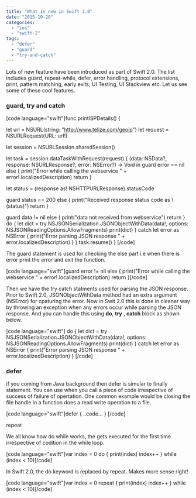 ```yaml
---
title: "What is new in Swift 2.0"
date: "2015-10-20"
categories: 
  - "ios"
  - "swift-2"
tags: 
  - "defer"
  - "guard"
  - "try-and-catch"
---
```


Lots of new feature have been introduced as part of Swift 2.0. The list includes guard, repeat-while, defer, error handling, protocol extensions, print, pattern matching, early exits, UI Testing, UI Stackview etc. Let us see some of these cool features.

### guard, try and catch

\[code language="swift"\]func printISPDetails() {

let url = NSURL(string: "http://www.telize.com/geoip") let request = NSURLRequest(URL: url!)

let session = NSURLSession.sharedSession()

let task = session.dataTaskWithRequest(request) { (data: NSData?, response: NSURLResponse?, error: NSError?) -> Void in guard error == nil else { print("Error while calling the webservice " + error!.localizedDescription) return }

let status = (response as! NSHTTPURLResponse).statusCode

guard status == 200 else { print("Received response status code as \\(status)") return }

guard data != nil else { print("data not received from webservice") return } do { let dict = try NSJSONSerialization.JSONObjectWithData(data!, options: NSJSONReadingOptions.AllowFragments) print(dict) } catch let error as NSError { print("Error parsing JSON response " + error.localizedDescription) } } task.resume() } \[/code\]

The guard statement is used for checking the else part i.e when there is error print the error and exit the function.  

\[code language="swift"\]guard error != nil else { print("Error while calling the webservice " + error!.localizedDescription) return }\[/code\]

Then we have the try catch statments used for parsing the JSON response. Prior to Swift 2.0, JSONObjectWithData method had an extra argument (NSError) for cpaturing the error. Now in Swit 2.0 this is done in cleaner way by throwing an exception when any errors occur while parsing the JSON response. And you can handle this using **do**, **try** , **catch** block as shown below.

\[code language="swift"\] do { let dict = try NSJSONSerialization.JSONObjectWithData(data!, options: NSJSONReadingOptions.AllowFragments) print(dict) } catch let error as NSError { print("Error parsing JSON response " + error.localizedDescription) } \[/code\]

### defer

if you coming from Java background then defer is simular to finally statement. You can use when you call a piece of code irrespective of success of failure of opertation. One common example would be closing the file handle in a function does a read write operation to a file.  

\[code language="swift"\]defer { ..code... } \[/code\]

repeat

We all know how do while works, the gets executed for the first time irrespective of codition in the while loop.  

\[code language="swift"\]var index = 0 do { print(index) index++ } while (index < 10)\[/code\]

In Swift 2.0, the do keyword is replaced by repeat. Makes more sense right!  

\[code language="swift"\]var index = 0 repeat { print(index) index++ } while (index < 10)\[/code\]
